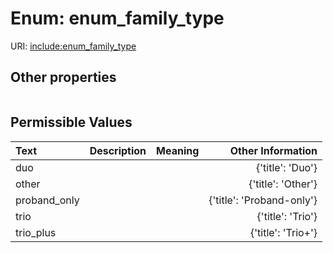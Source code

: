 
# Enum: enum_family_type




URI: [include:enum_family_type](https://w3id.org/include/enum_family_type)


## Other properties

|  |  |  |
| --- | --- | --- |

## Permissible Values

| Text | Description | Meaning | Other Information |
| :--- | :---: | :---: | ---: |
| duo |  |  | {'title': 'Duo'} |
| other |  |  | {'title': 'Other'} |
| proband_only |  |  | {'title': 'Proband-only'} |
| trio |  |  | {'title': 'Trio'} |
| trio_plus |  |  | {'title': 'Trio+'} |

